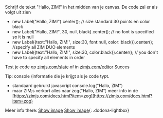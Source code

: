 Schrijf de tekst "Hallo, ZIM!" in het midden van je canvas.
De code zal er als volgt uit zien
* new Label("Hallo, ZIM!").center();  // size standard 30 points en color black
* new Label("Hallo, ZIM!", 30, null, black).center(); // no font is specified so it is null
* new Label({text:"Hallo, ZIM!", size:30, font:null, color: black}).center(); //specify all ZIM DUO elements
* new Label({text:"Hallo, ZIM!", size:30, color:black}).center(); // you don't have to specify all elements in order

Test je code op [zimjs.com/slate](zimjs.com/slate) of in [zimjs.com/editor](zimjs.com/editor)
Succes

Tip: console (informatie die je krijgt als je code typt.
* standaard gebruikt javascript console.log("Hallo, ZIM") 
* maar ZIMjs verkort alles naar zog("Hallo, ZIM") meer info in de [https://zimjs.com/docs.html?item=zog](https://zimjs.com/docs.html?item=zog)

Meer info there: 
<a href="https://i.imgur.com/1f6WRNM.png" class="dodona-lightbox">Show image</a>
[Show image](https://i.imgur.com/1f6WRNM.png){: .dodona-lightbox}
